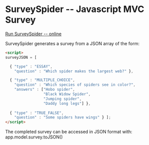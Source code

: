 SurveySpider -- Javascript MVC Survey
============

[Run SurveySpider -- online](http://sntx.github.com/SurveySpider/)



SurveySpider generates a survey from a JSON array of the form:

```html
<script>
surveyJSON = [

  { "type" : "ESSAY",
    "question" : "Which spider makes the largest web?" },

  { "type" : "MULTIPLE_CHOICE",
    "question" : "Which species of spiders see in color?",
    "answers" : ["Hobo spider",
                 "Black Widow Spider",
                 "Jumping spider",
                 "Daddy long legs"] },
    
  { "type" : "TRUE_FALSE",
    "question" : "Some spiders have wings" } ];
</script>
```


The completed survey can be accessed in JSON format with: app.model.survey.toJSON()
